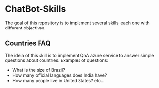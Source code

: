 # ChatBot-Skills
The goal of this repository is to implement several skills, each one with different objectives. 

## Countries FAQ

The ideia of this skill is to implement QnA azure service to answer simple questions about countries. 
Examples of questions:

- What is the size of Brazil?
- How many official languages does India have?
- How many people live in United States?
etc...


